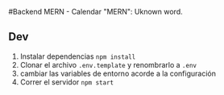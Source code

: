 #Backend MERN - Calendar "MERN": Uknown word.

## Dev

1. Instalar dependencias `npm install`
2. Clonar el archivo `.env.template` y renombrarlo a `.env`
3. cambiar las variables de entorno acorde a la configuración
4. Correr el servidor `npm start`

